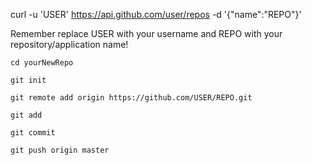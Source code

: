 curl -u 'USER' https://api.github.com/user/repos -d '{"name":"REPO"}'

Remember replace USER with your username and REPO with your repository/application name!

```cd yourNewRepo```

```git init```

```git remote add origin https://github.com/USER/REPO.git```

```git add```

```git commit```

```git push origin master```